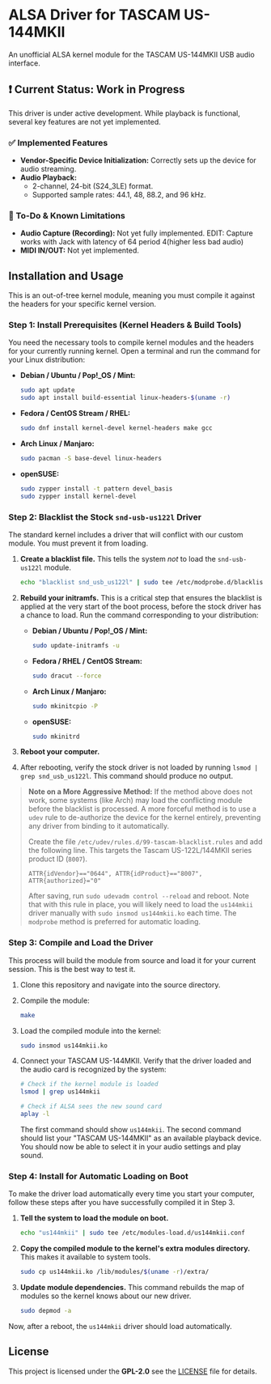 # ALSA Driver for TASCAM US-144MKII

An unofficial ALSA kernel module for the TASCAM US-144MKII USB audio interface.

## ❗ Current Status: Work in Progress

This driver is under active development. While playback is functional, several key features are not yet implemented.

### ✅ Implemented Features
*   **Vendor-Specific Device Initialization:** Correctly sets up the device for audio streaming.
*   **Audio Playback:**
    *   2-channel, 24-bit (S24_3LE) format.
    *   Supported sample rates: 44.1, 48, 88.2, and 96 kHz.

### 📝 To-Do & Known Limitations
*   **Audio Capture (Recording):** Not yet fully implemented. EDIT: Capture works with Jack with latency of 64 period 4(higher less bad audio)
*   **MIDI IN/OUT:** Not yet implemented.

## Installation and Usage

This is an out-of-tree kernel module, meaning you must compile it against the headers for your specific kernel version.

### Step 1: Install Prerequisites (Kernel Headers & Build Tools)
You need the necessary tools to compile kernel modules and the headers for your currently running kernel. Open a terminal and run the command for your Linux distribution:

*   **Debian / Ubuntu / Pop!_OS / Mint:**
    ```bash
    sudo apt update
    sudo apt install build-essential linux-headers-$(uname -r)
    ```

*   **Fedora / CentOS Stream / RHEL:**
    ```bash
    sudo dnf install kernel-devel kernel-headers make gcc
    ```

*   **Arch Linux / Manjaro:**
    ```bash
    sudo pacman -S base-devel linux-headers
    ```

*   **openSUSE:**
    ```bash
    sudo zypper install -t pattern devel_basis
    sudo zypper install kernel-devel
    ```

### Step 2: Blacklist the Stock `snd-usb-us122l` Driver
The standard kernel includes a driver that will conflict with our custom module. You must prevent it from loading.

1.  **Create a blacklist file.** This tells the system *not* to load the `snd-usb-us122l` module.
    ```bash
    echo "blacklist snd_usb_us122l" | sudo tee /etc/modprobe.d/blacklist-us144mkii.conf
    ```

2.  **Rebuild your initramfs.** This is a critical step that ensures the blacklist is applied at the very start of the boot process, before the stock driver has a chance to load. Run the command corresponding to your distribution:
    *   **Debian / Ubuntu / Pop!_OS / Mint:**
        ```bash
        sudo update-initramfs -u
        ```
    *   **Fedora / RHEL / CentOS Stream:**
        ```bash
        sudo dracut --force
        ```
    *   **Arch Linux / Manjaro:**
        ```bash
        sudo mkinitcpio -P
        ```
    *   **openSUSE:**
        ```bash
        sudo mkinitrd
        ```

3.  **Reboot your computer.**

4.  After rebooting, verify the stock driver is not loaded by running `lsmod | grep snd_usb_us122l`. This command should produce no output.

> **Note on a More Aggressive Method:** If the method above does not work, some systems (like Arch) may load the conflicting module before the blacklist is processed. A more forceful method is to use a `udev` rule to de-authorize the device for the kernel entirely, preventing any driver from binding to it automatically.
>
> Create the file `/etc/udev/rules.d/99-tascam-blacklist.rules` and add the following line. This targets the Tascam US-122L/144MKII series product ID (`8007`).
> ```
> ATTR{idVendor}=="0644", ATTR{idProduct}=="8007", ATTR{authorized}="0"
> ```
> After saving, run `sudo udevadm control --reload` and reboot. Note that with this rule in place, you will likely need to load the `us144mkii` driver manually with `sudo insmod us144mkii.ko` each time. The `modprobe` method is preferred for automatic loading.


### Step 3: Compile and Load the Driver
This process will build the module from source and load it for your current session. This is the best way to test it.

1.  Clone this repository and navigate into the source directory.

2.  Compile the module:
    ```bash
    make
    ```

3.  Load the compiled module into the kernel:
    ```bash
    sudo insmod us144mkii.ko
    ```

4.  Connect your TASCAM US-144MKII. Verify that the driver loaded and the audio card is recognized by the system:
    ```bash
    # Check if the kernel module is loaded
    lsmod | grep us144mkii

    # Check if ALSA sees the new sound card
    aplay -l
    ```
    The first command should show `us144mkii`. The second command should list your "TASCAM US-144MKII" as an available playback device. You should now be able to select it in your audio settings and play sound.

### Step 4: Install for Automatic Loading on Boot
To make the driver load automatically every time you start your computer, follow these steps after you have successfully compiled it in Step 3.

1.  **Tell the system to load the module on boot.**
    ```bash
    echo "us144mkii" | sudo tee /etc/modules-load.d/us144mkii.conf
    ```

2.  **Copy the compiled module to the kernel's extra modules directory.** This makes it available to system tools.
    ```bash
    sudo cp us144mkii.ko /lib/modules/$(uname -r)/extra/
    ```

3.  **Update module dependencies.** This command rebuilds the map of modules so the kernel knows about our new driver.
    ```bash
    sudo depmod -a
    ```

Now, after a reboot, the `us144mkii` driver should load automatically.



## License

This project is licensed under the **GPL-2.0** see the [LICENSE](LICENSE) file for details.
